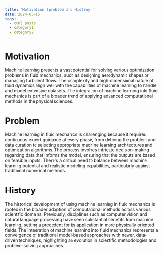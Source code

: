 ```yaml
---
title: 'Motivation (problem and Histroy)'
date: 2024-05-15
tags:
  - cool posts
  - category1
  - category2
---
```

Motivation
======
Machine learning presents a vast potential for solving various optimization problems in fluid mechanics, such as designing aerodynamic shapes or managing turbulent flows.
The complexity and high-dimensional nature of fluid dynamics align well with the capabilities of machine learning to handle and model extensive datasets.
The integration of machine learning into fluid mechanics is part of a broader trend of applying advanced computational methods in the physical sciences.

Problem
======
Machine learning in fluid mechanics is challenging because it requires continuous expert guidance at every phase, from defining the problem and data curation to selecting appropriate machine learning architectures and optimization algorithms.
The process involves intricate decision-making regarding data that informs the model, ensuring that the outputs are based on feasible inputs.
There's a critical need to balance between machine learning potential and realistic modeling capabilities, particularly against traditional numerical methods.

History
======
The historical development of using machine learning in fluid mechanics is rooted in the broader adoption of computational methods across various scientific domains.
Previously, disciplines such as computer vision and natural language processing have seen substantial benefits from machine learning, setting a precedent for its application in more physically oriented fields.
The integration of machine learning into fluid mechanics represents a convergence of traditional model-based approaches with newer, data-driven techniques, highlighting an evolution in scientific methodologies and problem-solving approaches.

